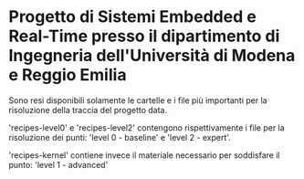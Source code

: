 # Progetto di Sistemi Embedded e Real-Time presso il dipartimento di Ingegneria dell'Università di Modena e Reggio Emilia

Sono resi disponibili solamente le cartelle e i file più importanti per la risoluzione della traccia del progetto data.

'recipes-level0' e 'recipes-level2' contengono rispettivamente i file per la risoluzione dei punti: 'level 0 - baseline' e 'level 2 - expert'.

'recipes-kernel' contiene invece il materiale necessario per soddisfare il punto: 'level 1 - advanced'
